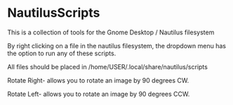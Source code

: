 NautilusScripts
===============

This is a collection of tools for the Gnome Desktop / Nautilus filesystem


By right clicking on a file in the nautilus filesystem, the dropdown menu has the option to run any of these scripts.


All files should be placed in /home/USER/.local/share/nautilus/scripts


Rotate Right- allows you to rotate an image by 90 degrees CW.

Rotate Left- allows you to rotate an image by 90 degrees CCW.
